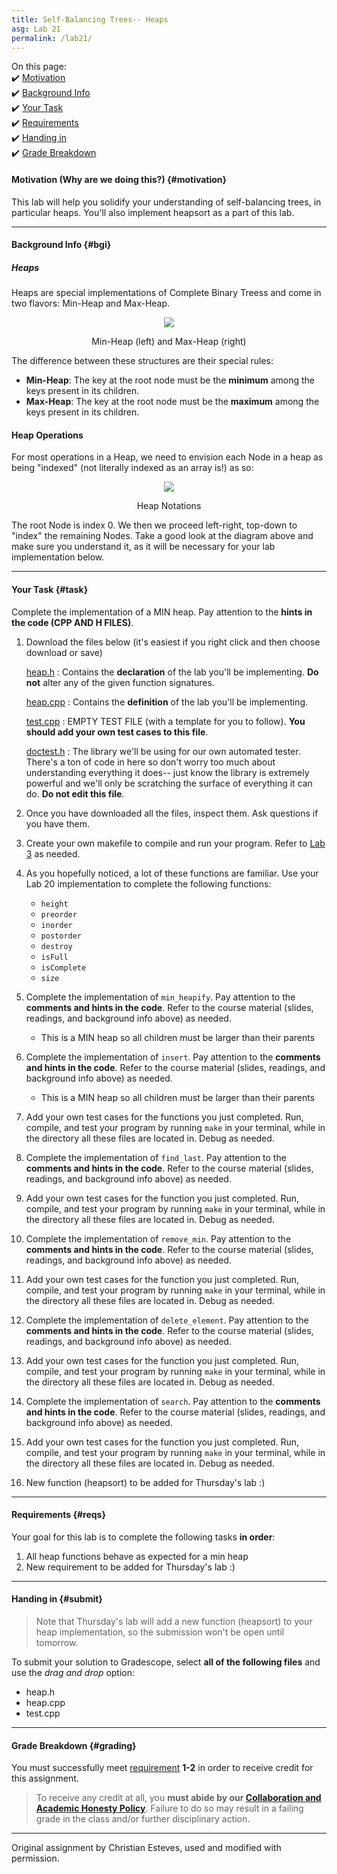 ```yaml
---
title: Self-Balancing Trees-- Heaps
asg: Lab 21
permalink: /lab21/
---
```


On this page:  
✔️ [Motivation](#motivation)  
✔️ [Background Info](#bgi)  
✔️ [Your Task](#task)  
✔️ [Requirements](#reqs)  
✔️ [Handing in](#submit)  
✔️ [Grade Breakdown](#grading)

#### Motivation (Why are we doing this?) {#motivation}
This lab will help you solidify your understanding of self-balancing trees, in particular heaps. You'll also implement heapsort as a part of this lab.

---

#### Background Info {#bgi}

##### Heaps 

Heaps are special implementations of Complete Binary Treess and come in two flavors: Min-Heap and Max-Heap.

<p align="center">
  <img src="/sm21/labs/lab21/images/min-max-heap.svg" />
    <figcaption><center>Min-Heap (left) and Max-Heap (right)</center></figcaption>
</p>


The difference between these structures are their special rules:

- **Min-Heap**: The key at the root node must be the **minimum** among the keys present in its children.
- **Max-Heap**: The key at the root node must be the **maximum** among the keys present in its children.

#### Heap Operations

For most operations in a Heap, we need to envision each Node in a heap as being "indexed" (not literally indexed as an array is!) as so:

<p align="center">
  <img src="/sm21/labs/lab21/images/heap-notations.png" />
    <figcaption><center>Heap Notations</center></figcaption>
</p>

The root Node is index 0. We then we proceed left-right, top-down to "index" the remaining Nodes. Take a good look at the diagram above and make sure you understand it, as it will be necessary for your lab implementation below. 

---

#### Your Task {#task}

Complete the implementation of a MIN heap. Pay attention to the **hints in the code (CPP AND H FILES)**.

1. Download the files below (it's easiest if you right click and then choose download or save)

    [heap.h](/sm21/labs/lab21/template-code/heap.h)
    : Contains the **declaration** of the lab you'll be implementing. **Do not** alter any of the given function signatures. 

    [heap.cpp](/sm21/labs/lab21/template-code/heap.cpp)
    : Contains the **definition** of the lab you'll be implementing.

    [test.cpp](/sm21/labs/lab21/template-code/test.cpp)
    : EMPTY TEST FILE (with a template for you to follow). **You should add your own test cases to this file**.

    [doctest.h](/sm21/labs/lab21/template-code/doctest.h)
    : The library we'll be using for our own automated tester. There's a ton of code in here so don't worry too much about understanding everything it does-- just know the library is extremely powerful and we'll only be scratching the surface of everything it can do. **Do not edit this file**.

2. Once you have downloaded all the files, inspect them. Ask questions if you have them.
3. Create your own makefile to compile and run your program. Refer to [Lab 3](/sm21/lab03) as needed.
4. As you hopefully noticed, a lot of these functions are familiar. Use your Lab 20 implementation to complete the following functions:
   - `height`
   - `preorder`
   - `inorder`
   - `postorder`
   - `destroy`
   - `isFull`
   - `isComplete`
   - `size`
5. Complete the implementation of `min_heapify`. Pay attention to the **comments and hints in the code**. Refer to the course material (slides, readings, and background info above) as needed.
   - This is a MIN heap so all children must be larger than their parents
6. Complete the implementation of `insert`. Pay attention to the **comments and hints in the code**. Refer to the course material (slides, readings, and background info above) as needed.
   - This is a MIN heap so all children must be larger than their parents
7. Add your own test cases for the functions you just completed. Run, compile, and test your program by running `make` in your terminal, while in the directory all these files are located in. Debug as needed.
8. Complete the implementation of `find_last`. Pay attention to the **comments and hints in the code**. Refer to the course material (slides, readings, and background info above) as needed.
9. Add your own test cases for the function you just completed. Run, compile, and test your program by running `make` in your terminal, while in the directory all these files are located in. Debug as needed.
10. Complete the implementation of `remove_min`. Pay attention to the **comments and hints in the code**. Refer to the course material (slides, readings, and background info above) as needed.
11. Add your own test cases for the function you just completed. Run, compile, and test your program by running `make` in your terminal, while in the directory all these files are located in. Debug as needed.
12. Complete the implementation of `delete_element`. Pay attention to the **comments and hints in the code**. Refer to the course material (slides, readings, and background info above) as needed.
13. Add your own test cases for the function you just completed. Run, compile, and test your program by running `make` in your terminal, while in the directory all these files are located in. Debug as needed.
14. Complete the implementation of `search`. Pay attention to the **comments and hints in the code**. Refer to the course material (slides, readings, and background info above) as needed.
15. Add your own test cases for the function you just completed. Run, compile, and test your program by running `make` in your terminal, while in the directory all these files are located in. Debug as needed.
16. New function (heapsort) to be added for Thursday's lab :)

---

#### Requirements {#reqs}
Your goal for this lab is to complete the following tasks **in order**:

1. All heap functions behave as expected for a min heap
2. New requirement to be added for Thursday's lab :)

---

#### Handing in {#submit}

> Note that Thursday's lab will add a new function (heapsort) to your heap implementation, so the submission won't be open until tomorrow.

To submit your solution to Gradescope, select **all of the following files** and use the *drag and drop* option:
- heap.h
- heap.cpp
- test.cpp

---

#### Grade Breakdown {#grading}
You must successfully meet [requirement](#reqs) **1-2** in order to receive credit for this assignment.

> To receive any credit at all, you **must abide by our [Collaboration and Academic Honesty Policy](/sm21/policies/#integrity)**. Failure to do so may result in a failing grade in the class and/or further disciplinary action.

---

Original assignment by Christian Esteves, used and modified with permission.